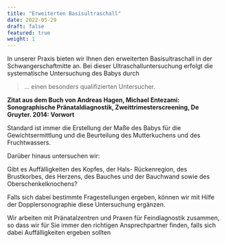 ```yaml
---
title: "Erweiterten Basisultraschall"
date: 2022-05-29
draft: false
featured: true
weight: 1
---
```


In unserer Praxis bieten wir Ihnen den erweiterten Basisultraschall in
der Schwangerschaftmitte an. Bei dieser Ultraschalluntersuchung
erfolgt die systematische Untersuchung des Babys durch

> … einen besonders qualifizierten Untersucher.

__Zitat aus dem Buch von Andreas Hagen, Michael Entezami: Sonographische Pränataldiagnostik, Zweittrimesterscreening, De Gruyter. 2014: Vorwort__

Standard ist immer die Erstellung der Maße des Babys für die
Gewichtsermittlung und die Beurteilung des Mutterkuchens und des
Fruchtwassers.

Darüber hinaus untersuchen wir:

Gibt es Auffälligkeiten des Kopfes, der Hals­- Rückenregion, des
Brustkorbes, des Herzens, des Bauches und der Bauchwand sowie des
Oberschenkelknochens?

Falls sich dabei bestimmte Fragestellungen ergeben, können wir mit
Hilfe der Dopplersonographie diese Untersuchung ergänzen.

Wir arbeiten mit Pränatalzentren und Praxen für Feindiagnostik
zusammen, so dass wir für Sie immer den richtigen Ansprechpartner
finden, falls sich dabei Auffälligkeiten ergeben sollten
